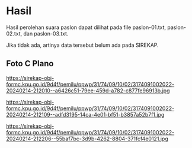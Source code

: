 # Hasil

Hasil perolehan suara paslon dapat dilihat pada file paslon-01.txt, paslon-02.txt, dan paslon-03.txt.

Jika tidak ada, artinya data tersebut belum ada pada SIREKAP.

## Foto C Plano

https://sirekap-obj-formc.kpu.go.id/9d4f/pemilu/ppwp/31/74/09/10/02/3174091002022-20240214-212010--a6426c51-79ee-459d-a782-c877fe96913b.jpg

https://sirekap-obj-formc.kpu.go.id/9d4f/pemilu/ppwp/31/74/09/10/02/3174091002022-20240214-212109--adfd3195-14ca-4e01-bf51-b3857a52b7f1.jpg

https://sirekap-obj-formc.kpu.go.id/9d4f/pemilu/ppwp/31/74/09/10/02/3174091002022-20240214-212206--55baf7bc-3d9b-4262-8804-371fcf4e0121.jpg
